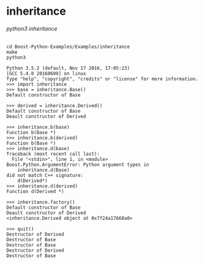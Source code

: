 # inheritance

###### python3 inheritance

	cd Boost-Python-Examples/Examples/inheritance
	make
    python3

    Python 3.5.2 (default, Nov 17 2016, 17:05:23)
    [GCC 5.4.0 20160609] on linux
    Type "help", "copyright", "credits" or "license" for more information.
    >>> import inheritance
    >>> base = inheritance.Base()
    Default constructor of Base

    >>> derived = inheritance.Derived()
    Default constructor of Base
    Deault constructor of Derived

    >>> inheritance.b(base)
    Function b(Base *)
    >>> inheritance.b(derived)
    Function b(Base *)
    >>> inheritance.d(base)
    Traceback (most recent call last):
      File "<stdin>", line 1, in <module>
    Boost.Python.ArgumentError: Python argument types in
        inheritance.d(Base)
    did not match C++ signature:
        d(Derived*)
    >>> inheritance.d(derived)
    Function d(Derived *)

    >>> inheritance.factory()
    Default constructor of Base
    Deault constructor of Derived
    <inheritance.Derived object at 0x7f24a17668a0>

    >>> quit()
    Destructor of Derived
    Destructor of Base
    Destructor of Base
    Destructor of Derived
    Destructor of Base

